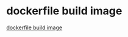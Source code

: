 # dockerfile build image
[dockerfile build image](https://aiwithcloud.com/2022/09/15/dockerfile_build_image/)